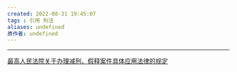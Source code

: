 ```yaml
---
created: 2022-08-31 19:45:07
tags : 引用 刑法
aliases: undefined
原作者: undefined
---
```

---
[最高人民法院关于办理减刑、假释案件具体应用法律的规定](https://www.court.gov.cn/zixun-xiangqing-30621.html)


